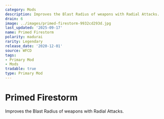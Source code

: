 ```yaml
---
category: Mods
description: Improves the Blast Radius of weapons with Radial Attacks.
drain: 6
image: ../images/primed-firestorm-9932cd293d.jpg
last_updated: '2025-09-17'
name: Primed Firestorm
polarity: madurai
rarity: Legendary
release_date: '2020-12-01'
source: WFCD
tags:
- Primary Mod
- Mods
tradable: true
type: Primary Mod
---
```


# Primed Firestorm

Improves the Blast Radius of weapons with Radial Attacks.

